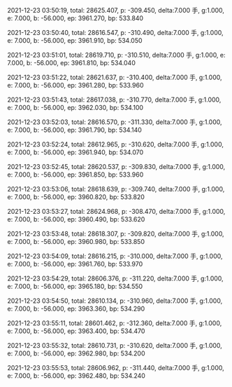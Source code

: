 2021-12-23 03:50:19, total: 28625.407, p: -309.450, delta:7.000 手, g:1.000, e: 7.000, b: -56.000, ep: 3961.270, bp: 533.840

2021-12-23 03:50:40, total: 28616.547, p: -310.490, delta:7.000 手, g:1.000, e: 7.000, b: -56.000, ep: 3961.910, bp: 534.050

2021-12-23 03:51:01, total: 28619.710, p: -310.510, delta:7.000 手, g:1.000, e: 7.000, b: -56.000, ep: 3961.810, bp: 534.040

2021-12-23 03:51:22, total: 28621.637, p: -310.400, delta:7.000 手, g:1.000, e: 7.000, b: -56.000, ep: 3961.280, bp: 533.960

2021-12-23 03:51:43, total: 28617.038, p: -310.770, delta:7.000 手, g:1.000, e: 7.000, b: -56.000, ep: 3962.030, bp: 534.100

2021-12-23 03:52:03, total: 28616.570, p: -311.330, delta:7.000 手, g:1.000, e: 7.000, b: -56.000, ep: 3961.790, bp: 534.140

2021-12-23 03:52:24, total: 28612.965, p: -310.620, delta:7.000 手, g:1.000, e: 7.000, b: -56.000, ep: 3961.940, bp: 534.070

2021-12-23 03:52:45, total: 28620.537, p: -309.830, delta:7.000 手, g:1.000, e: 7.000, b: -56.000, ep: 3961.850, bp: 533.960

2021-12-23 03:53:06, total: 28618.639, p: -309.740, delta:7.000 手, g:1.000, e: 7.000, b: -56.000, ep: 3960.820, bp: 533.820

2021-12-23 03:53:27, total: 28624.968, p: -308.470, delta:7.000 手, g:1.000, e: 7.000, b: -56.000, ep: 3960.490, bp: 533.620

2021-12-23 03:53:48, total: 28618.307, p: -309.820, delta:7.000 手, g:1.000, e: 7.000, b: -56.000, ep: 3960.980, bp: 533.850

2021-12-23 03:54:09, total: 28616.215, p: -310.000, delta:7.000 手, g:1.000, e: 7.000, b: -56.000, ep: 3961.760, bp: 533.970

2021-12-23 03:54:29, total: 28606.376, p: -311.220, delta:7.000 手, g:1.000, e: 7.000, b: -56.000, ep: 3965.180, bp: 534.550

2021-12-23 03:54:50, total: 28610.134, p: -310.960, delta:7.000 手, g:1.000, e: 7.000, b: -56.000, ep: 3963.360, bp: 534.290

2021-12-23 03:55:11, total: 28601.462, p: -312.360, delta:7.000 手, g:1.000, e: 7.000, b: -56.000, ep: 3963.400, bp: 534.470

2021-12-23 03:55:32, total: 28610.731, p: -310.620, delta:7.000 手, g:1.000, e: 7.000, b: -56.000, ep: 3962.980, bp: 534.200

2021-12-23 03:55:53, total: 28606.962, p: -311.440, delta:7.000 手, g:1.000, e: 7.000, b: -56.000, ep: 3962.480, bp: 534.240